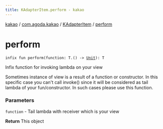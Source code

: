 ```yaml
---
title: KAdapterItem.perform - kakao
---
```


[kakao](../../index.html) / [com.agoda.kakao](../index.html) / [KAdapterItem](index.html) / [perform](.)

# perform

`infix fun perform(function: T.() -> `[`Unit`](https://kotlinlang.org/api/latest/jvm/stdlib/kotlin/-unit/index.html)`): T`

Infix function for invoking lambda on your view

Sometimes instance of view is a result of a function or constructor.
In this specific case you can't call invoke() since it will be considered as
tail lambda of your fun/constructor. In such cases please use this function.

### Parameters

`function` - Tail lambda with receiver which is your view

**Return**
This object

